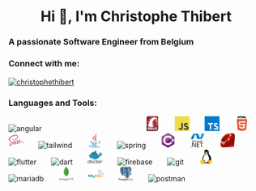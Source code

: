 <h1 align="center">Hi 👋, I'm Christophe Thibert</h1>
<h3>A passionate Software Engineer from Belgium</h3>

<h3 align="left">Connect with me:</h3>
<p align="left">
<a href="https://linkedin.com/in/christophethibert" target="blank"><img style="margin-right: 25px;"  align="center" src="https://raw.githubusercontent.com/rahuldkjain/github-profile-readme-generator/master/src/images/icons/Social/linked-in-alt.svg" alt="christophethibert" height="30" width="30" /></a>
</p>

<h3 align="left">Languages and Tools:</h3>
<p align="left">
    <img style="margin-right: 200px;" src="https://angular.io/assets/images/logos/angular/angular.svg" alt="angular" width="30" height="30"/> 
    <img style="margin-right: 25px;" src="https://raw.githubusercontent.com/devicons/devicon/master/icons/rails/rails-original-wordmark.svg" alt="rails" width="30" height="30"/>
    <img style="margin-right: 25px;" src="https://raw.githubusercontent.com/devicons/devicon/master/icons/javascript/javascript-original.svg" alt="javascript" width="30" height="30"/>
    <img style="margin-right: 25px;"  src="https://raw.githubusercontent.com/devicons/devicon/master/icons/typescript/typescript-original.svg" alt="typescript" width="30" height="30"/>
    <img style="margin-right: 25px;"  src="https://raw.githubusercontent.com/devicons/devicon/master/icons/html5/html5-original-wordmark.svg" alt="html5" width="30" height="30"/>
    <img style="margin-right: 25px;"  src="https://raw.githubusercontent.com/devicons/devicon/master/icons/sass/sass-original.svg" alt="sass" width="30" height="30"/>
    <img style="margin-right: 25px;"  src="https://www.vectorlogo.zone/logos/tailwindcss/tailwindcss-icon.svg" alt="tailwind" width="30" height="30"/>
    <img style="margin-right: 25px;"  src="https://raw.githubusercontent.com/devicons/devicon/master/icons/java/java-original.svg" alt="java" width="30" height="30"/>
    <img style="margin-right: 25px;"  src="https://www.vectorlogo.zone/logos/springio/springio-icon.svg" alt="spring" width="30" height="30"/>
    <img style="margin-right: 25px;"  src="https://raw.githubusercontent.com/devicons/devicon/master/icons/csharp/csharp-original.svg" alt="csharp" width="30" height="30"/>
    <img style="margin-right: 25px;"  src="https://raw.githubusercontent.com/devicons/devicon/master/icons/dot-net/dot-net-original-wordmark.svg" alt="dotnet" width="30" height="30"/>
    <img style="margin-right: 25px;"  src="https://raw.githubusercontent.com/devicons/devicon/master/icons/ruby/ruby-original.svg" alt="ruby" width="30" height="30"/>
    <img style="margin-right: 25px;"  src="https://www.vectorlogo.zone/logos/flutterio/flutterio-icon.svg" alt="flutter" width="30" height="30"/>
    <img style="margin-right: 25px;"  src="https://www.vectorlogo.zone/logos/dartlang/dartlang-icon.svg" alt="dart" width="30" height="30"/>
    <img style="margin-right: 25px;"  src="https://raw.githubusercontent.com/devicons/devicon/master/icons/docker/docker-original-wordmark.svg" alt="docker" width="30" height="30"/>
    <img style="margin-right: 25px;"  src="https://www.vectorlogo.zone/logos/firebase/firebase-icon.svg" alt="firebase" width="30" height="30"/>
    <img style="margin-right: 25px;"  src="https://www.vectorlogo.zone/logos/git-scm/git-scm-icon.svg" alt="git" width="30" height="30"/>
    <img style="margin-right: 25px;"  src="https://raw.githubusercontent.com/devicons/devicon/master/icons/linux/linux-original.svg" alt="linux" width="30" height="30"/>
    <img style="margin-right: 25px;"  src="https://www.vectorlogo.zone/logos/mariadb/mariadb-icon.svg" alt="mariadb" width="30" height="30"/>
    <img style="margin-right: 25px;"  src="https://raw.githubusercontent.com/devicons/devicon/master/icons/mongodb/mongodb-original-wordmark.svg" alt="mongodb" width="30" height="30"/>
    <img style="margin-right: 25px;"  src="https://raw.githubusercontent.com/devicons/devicon/master/icons/mysql/mysql-original-wordmark.svg" alt="mysql" width="30" height="30"/>
    <img style="margin-right: 25px;"  src="https://raw.githubusercontent.com/devicons/devicon/master/icons/postgresql/postgresql-original-wordmark.svg" alt="postgresql" width="30" height="30"/>
    <img style="margin-right: 25px;"  src="https://www.vectorlogo.zone/logos/getpostman/getpostman-icon.svg" alt="postman" width="30" height="30"/>
</p>
